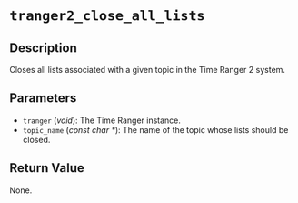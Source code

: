 # `tranger2_close_all_lists`

## Description
Closes all lists associated with a given topic in the Time Ranger 2 system.

## Parameters
- `tranger` (*void*): The Time Ranger instance.
- `topic_name` (*const char \**): The name of the topic whose lists should be closed.

## Return Value
None.
